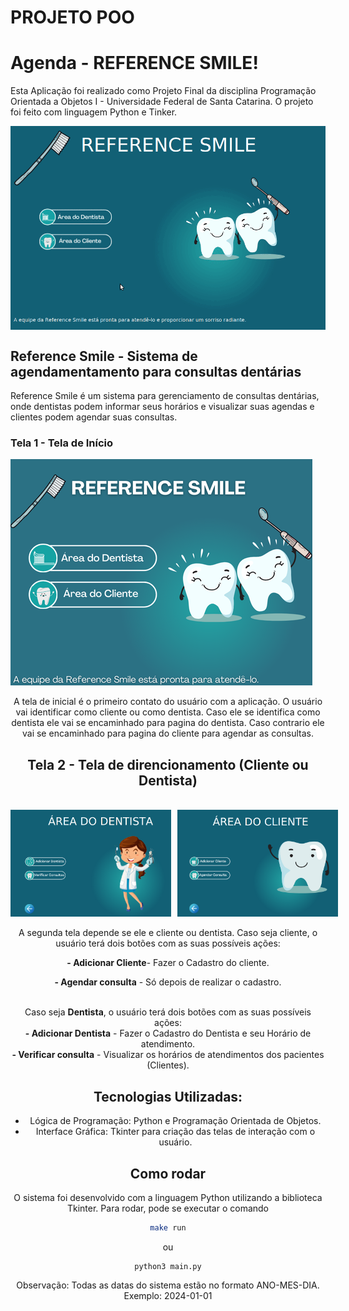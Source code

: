 # PROJETO POO 

# Agenda - REFERENCE SMILE!
Esta Aplicação foi realizado como Projeto Final da disciplina Programação Orientada a Objetos I - Universidade Federal de Santa Catarina. O projeto foi feito com linguagem Python e Tinker.


<div align="center">
    <div style="display: flex; align-items: center;">
        <img src="./Screenshots/agenda.gif">
    </div>
</div>


 

## Reference Smile - Sistema de agendamentamento para consultas dentárias

Reference Smile é um sistema para gerenciamento de consultas dentárias, onde dentistas podem informar seus horários e visualizar suas agendas e clientes podem agendar suas consultas.

### Tela 1 - Tela de Início


<div align="center">
    <div style="display: flex; align-items: center;">
        <img src="./Screenshots/tela_inicial.png">
    </div>


<br> 
A tela de inicial é o primeiro contato do usuário com a aplicação. O usuário vai identificar como cliente ou como dentista. Caso ele se identifica como dentista ele vai se encaminhado para pagina do dentista. Caso contrario ele vai se encaminhado para pagina do cliente para agendar as consultas.

## Tela 2 - Tela de direncionamento (Cliente ou Dentista)

<br> 
<div align="center">
    <div style="display: flex; align-items: center;">
        <img src="./Screenshots/Tela2.png" width="51%" style="margin-right:10px">
         <img src="./Screenshots/Tela3.png" width="51%">
    </div>
<br>
A segunda tela depende se ele e cliente ou dentista. Caso seja cliente, o usuário terá dois botões com as suas possíveis ações: <br>

<b> - Adicionar Cliente</b>- Fazer o Cadastro do cliente. <br>

<b> - Agendar consulta</b> - Só depois de realizar o cadastro.<br><br>

Caso seja <b>Dentista</b>, o usuário terá dois botões com as suas possíveis ações:<br> 
<b> - Adicionar Dentista</b> - Fazer o Cadastro do Dentista e seu Horário de atendimento. <br>
<b> - Verificar consulta</b> - Visualizar os horários de atendimentos dos pacientes (Clientes).


## Tecnologias Utilizadas:
- Lógica de Programação: Python e Programação Orientada de Objetos.
- Interface Gráfica: Tkinter para criação das telas de interação com o usuário.

## Como rodar
O sistema foi desenvolvido com a linguagem Python utilizando a biblioteca Tkinter. Para rodar, pode se executar o comando
```bash
make run
```
ou

```
python3 main.py
```

Observação: Todas as datas do sistema estão no formato ANO-MES-DIA. Exemplo: 2024-01-01

